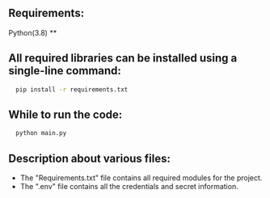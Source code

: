 ## Requirements:
Python(3.8) **

## All required libraries can be installed using a single-line command:
```bash
  pip install -r requirements.txt 
```

## While to run the code:
```bash
  python main.py
```
## Description about various files:
- The "Requirements.txt" file contains all required modules for the project.  
- The ".env" file contains all the credentials and secret information.
